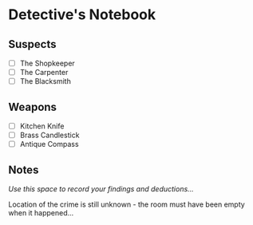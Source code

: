 # Detective's Notebook

## Suspects
- [ ] The Shopkeeper
- [ ] The Carpenter
- [ ] The Blacksmith

## Weapons
- [ ] Kitchen Knife
- [ ] Brass Candlestick
- [ ] Antique Compass

## Notes
*Use this space to record your findings and deductions...*

Location of the crime is still unknown - the room must have been empty when it happened...
